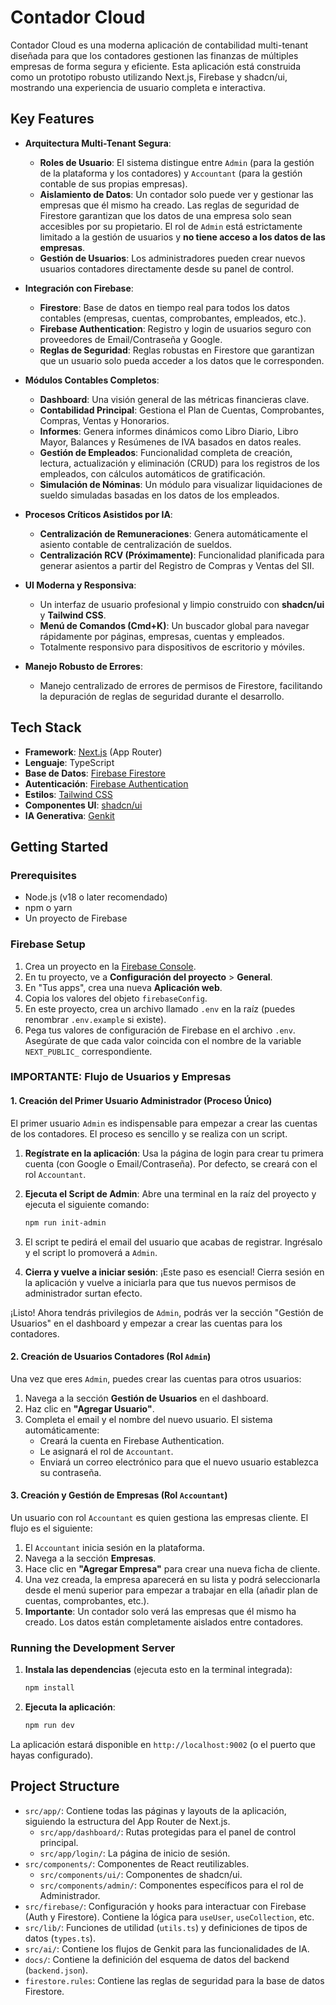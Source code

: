 
# Contador Cloud

Contador Cloud es una moderna aplicación de contabilidad multi-tenant diseñada para que los contadores gestionen las finanzas de múltiples empresas de forma segura y eficiente. Esta aplicación está construida como un prototipo robusto utilizando Next.js, Firebase y shadcn/ui, mostrando una experiencia de usuario completa e interactiva.

## Key Features

- **Arquitectura Multi-Tenant Segura**:
    - **Roles de Usuario**: El sistema distingue entre `Admin` (para la gestión de la plataforma y los contadores) y `Accountant` (para la gestión contable de sus propias empresas).
    - **Aislamiento de Datos**: Un contador solo puede ver y gestionar las empresas que él mismo ha creado. Las reglas de seguridad de Firestore garantizan que los datos de una empresa solo sean accesibles por su propietario. El rol de `Admin` está estrictamente limitado a la gestión de usuarios y **no tiene acceso a los datos de las empresas**.
    - **Gestión de Usuarios**: Los administradores pueden crear nuevos usuarios contadores directamente desde su panel de control.

- **Integración con Firebase**:
    - **Firestore**: Base de datos en tiempo real para todos los datos contables (empresas, cuentas, comprobantes, empleados, etc.).
    - **Firebase Authentication**: Registro y login de usuarios seguro con proveedores de Email/Contraseña y Google.
    - **Reglas de Seguridad**: Reglas robustas en Firestore que garantizan que un usuario solo pueda acceder a los datos que le corresponden.

- **Módulos Contables Completos**:
    - **Dashboard**: Una visión general de las métricas financieras clave.
    - **Contabilidad Principal**: Gestiona el Plan de Cuentas, Comprobantes, Compras, Ventas y Honorarios.
    - **Informes**: Genera informes dinámicos como Libro Diario, Libro Mayor, Balances y Resúmenes de IVA basados en datos reales.
    - **Gestión de Empleados**: Funcionalidad completa de creación, lectura, actualización y eliminación (CRUD) para los registros de los empleados, con cálculos automáticos de gratificación.
    - **Simulación de Nóminas**: Un módulo para visualizar liquidaciones de sueldo simuladas basadas en los datos de los empleados.

- **Procesos Críticos Asistidos por IA**:
    - **Centralización de Remuneraciones**: Genera automáticamente el asiento contable de centralización de sueldos.
    - **Centralización RCV (Próximamente)**: Funcionalidad planificada para generar asientos a partir del Registro de Compras y Ventas del SII.

- **UI Moderna y Responsiva**:
    - Un interfaz de usuario profesional y limpio construido con **shadcn/ui** y **Tailwind CSS**.
    - **Menú de Comandos (Cmd+K)**: Un buscador global para navegar rápidamente por páginas, empresas, cuentas y empleados.
    - Totalmente responsivo para dispositivos de escritorio y móviles.

- **Manejo Robusto de Errores**:
    - Manejo centralizado de errores de permisos de Firestore, facilitando la depuración de reglas de seguridad durante el desarrollo.

## Tech Stack

- **Framework**: [Next.js](https://nextjs.org/) (App Router)
- **Lenguaje**: TypeScript
- **Base de Datos**: [Firebase Firestore](https://firebase.google.com/docs/firestore)
- **Autenticación**: [Firebase Authentication](https://firebase.google.com/docs/auth)
- **Estilos**: [Tailwind CSS](https://tailwindcss.com/)
- **Componentes UI**: [shadcn/ui](https://ui.shadcn.com/)
- **IA Generativa**: [Genkit](https://firebase.google.com/docs/genkit)

## Getting Started

### Prerequisites

- Node.js (v18 o later recomendado)
- npm o yarn
- Un proyecto de Firebase

### Firebase Setup

1.  Crea un proyecto en la [Firebase Console](https://console.firebase.google.com/).
2.  En tu proyecto, ve a **Configuración del proyecto** > **General**.
3.  En "Tus apps", crea una nueva **Aplicación web**.
4.  Copia los valores del objeto `firebaseConfig`.
5.  En este proyecto, crea un archivo llamado `.env` en la raíz (puedes renombrar `.env.example` si existe).
6.  Pega tus valores de configuración de Firebase en el archivo `.env`. Asegúrate de que cada valor coincida con el nombre de la variable `NEXT_PUBLIC_` correspondiente.

### IMPORTANTE: Flujo de Usuarios y Empresas

#### 1. Creación del Primer Usuario Administrador (Proceso Único)

El primer usuario `Admin` es indispensable para empezar a crear las cuentas de los contadores. El proceso es sencillo y se realiza con un script.

1.  **Regístrate en la aplicación**: Usa la página de login para crear tu primera cuenta (con Google o Email/Contraseña). Por defecto, se creará con el rol `Accountant`.

2.  **Ejecuta el Script de Admin**: Abre una terminal en la raíz del proyecto y ejecuta el siguiente comando:
    ```bash
    npm run init-admin
    ```
3.  El script te pedirá el email del usuario que acabas de registrar. Ingrésalo y el script lo promoverá a `Admin`.

4.  **Cierra y vuelve a iniciar sesión**: ¡Este paso es esencial! Cierra sesión en la aplicación y vuelve a iniciarla para que tus nuevos permisos de administrador surtan efecto.

¡Listo! Ahora tendrás privilegios de `Admin`, podrás ver la sección "Gestión de Usuarios" en el dashboard y empezar a crear las cuentas para los contadores.

#### 2. Creación de Usuarios Contadores (Rol `Admin`)

Una vez que eres `Admin`, puedes crear las cuentas para otros usuarios:

1.  Navega a la sección **Gestión de Usuarios** en el dashboard.
2.  Haz clic en **"Agregar Usuario"**.
3.  Completa el email y el nombre del nuevo usuario. El sistema automáticamente:
    - Creará la cuenta en Firebase Authentication.
    - Le asignará el rol de `Accountant`.
    - Enviará un correo electrónico para que el nuevo usuario establezca su contraseña.

#### 3. Creación y Gestión de Empresas (Rol `Accountant`)

Un usuario con rol `Accountant` es quien gestiona las empresas cliente. El flujo es el siguiente:

1.  El `Accountant` inicia sesión en la plataforma.
2.  Navega a la sección **Empresas**.
3.  Hace clic en **"Agregar Empresa"** para crear una nueva ficha de cliente.
4.  Una vez creada, la empresa aparecerá en su lista y podrá seleccionarla desde el menú superior para empezar a trabajar en ella (añadir plan de cuentas, comprobantes, etc.).
5.  **Importante**: Un contador solo verá las empresas que él mismo ha creado. Los datos están completamente aislados entre contadores.

### Running the Development Server

1.  **Instala las dependencias** (ejecuta esto en la terminal integrada):
    ```bash
    npm install
    ```

2.  **Ejecuta la aplicación**:
    ```bash
    npm run dev
    ```

La aplicación estará disponible en `http://localhost:9002` (o el puerto que hayas configurado).

## Project Structure

- `src/app/`: Contiene todas las páginas y layouts de la aplicación, siguiendo la estructura del App Router de Next.js.
    - `src/app/dashboard/`: Rutas protegidas para el panel de control principal.
    - `src/app/login/`: La página de inicio de sesión.
- `src/components/`: Componentes de React reutilizables.
    - `src/components/ui/`: Componentes de shadcn/ui.
    - `src/components/admin/`: Componentes específicos para el rol de Administrador.
- `src/firebase/`: Configuración y hooks para interactuar con Firebase (Auth y Firestore). Contiene la lógica para `useUser`, `useCollection`, etc.
- `src/lib/`: Funciones de utilidad (`utils.ts`) y definiciones de tipos de datos (`types.ts`).
- `src/ai/`: Contiene los flujos de Genkit para las funcionalidades de IA.
- `docs/`: Contiene la definición del esquema de datos del backend (`backend.json`).
- `firestore.rules`: Contiene las reglas de seguridad para la base de datos Firestore.

